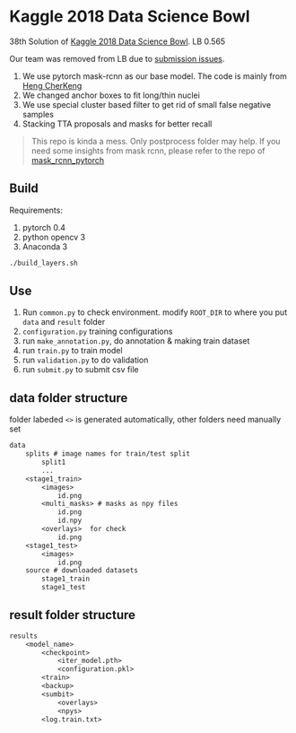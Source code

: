 # Kaggle 2018 Data Science Bowl

38th Solution of [Kaggle 2018 Data Science Bowl](https://www.kaggle.com/c/data-science-bowl-2018). LB 0.565  

Our team was removed from LB due to [submission issues](https://www.kaggle.com/c/data-science-bowl-2018/discussion/55062#latest-318477).

1. We use pytorch mask-rcnn as our base model. The code is mainly from [Heng CherKeng](https://www.kaggle.com/c/data-science-bowl-2018/discussion/49692#latest-315307)
2. We changed anchor boxes to fit long/thin nuclei
3. We use special cluster based filter to get rid of small false negative samples
4. Stacking TTA proposals and masks for better recall

> This repo is kinda a mess. Only postprocess folder may help. If you need some insights from mask rcnn, please refer to the repo of [mask_rcnn_pytorch](https://github.com/shawnau/mask_rcnn_pytorch)

## Build
Requirements:
1. pytorch 0.4
2. python opencv 3
3. Anaconda 3

```bash
./build_layers.sh
```

## Use
1. Run `common.py` to check environment. modify `ROOT_DIR` to where you put `data` and `result` folder
2. `configuration.py` training configurations
3. run `make_annotation.py`, do annotation & making train dataset
4. run `train.py` to train model
5. run `validation.py` to do validation
6. run `submit.py` to submit csv file

## data folder structure
folder labeded `<>` is generated automatically, other folders need manually set
```txt
data
    splits # image names for train/test split
        split1
        ...
    <stage1_train>
        <images>
            id.png
        <multi_masks> # masks as npy files
            id.png
            id.npy
        <overlays>  for check
            id.png
    <stage1_test>
        <images>
            id.png
    source # downloaded datasets
        stage1_train
        stage1_test
```

## result folder structure

```txt
results
    <model_name>
        <checkpoint>
            <iter_model.pth>
            <configuration.pkl>
        <train>
        <backup>
        <sumbit>
            <overlays>
            <npys>
        <log.train.txt>
```
